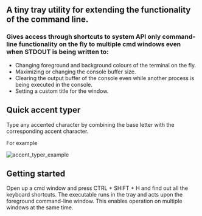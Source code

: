 ## A tiny tray utility for extending the functionality of the command line.
### Gives access through shortcuts to system API only command-line functionality on the fly to multiple cmd windows even when STDOUT is being written to:
- Changing foreground and background colours of the terminal on the fly.
- Maximizing or changing the console buffer size.
- Clearing the output buffer of the console even while another process is being executed in the console.
- Setting a custom title for the window.

## Quick accent typer
Type any accented character by combining the base letter with the corresponding accent character. 

For example

![accent_typer_example](https://github.com/ZMathias/Consoleidator/assets/78689074/b0b68f1c-9274-4a26-8512-824d2a02c567)

## Getting started
Open up a cmd window and press CTRL + SHIFT + H and find out all the keyboard shortcuts.
The executable runs in the tray and acts upon the foreground command-line window. This enables operation on multiple windows at the same time.

